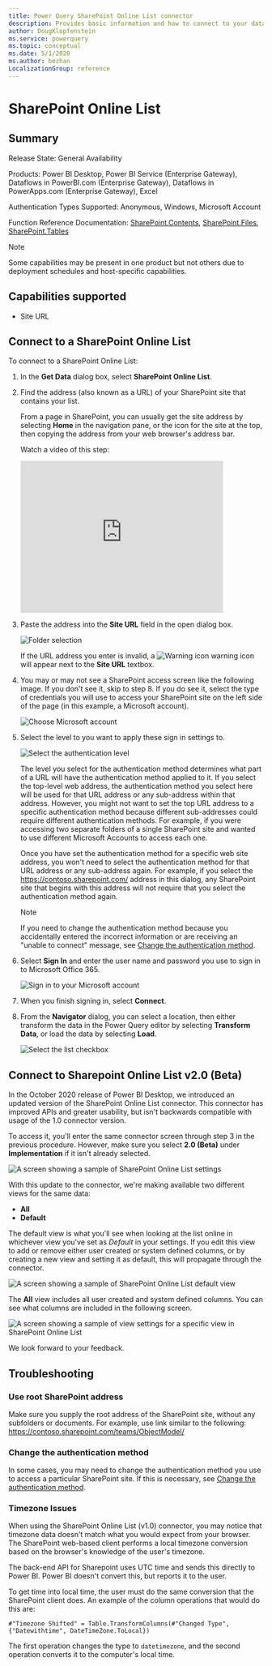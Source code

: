 ```yaml
---
title: Power Query SharePoint Online List connector
description: Provides basic information and how to connect to your data, along with troubleshooting tips for obtaining the root SharePoint address and changing the authentication method.
author: DougKlopfenstein
ms.service: powerquery
ms.topic: conceptual
ms.date: 5/1/2020
ms.author: bezhan
LocalizationGroup: reference
---
```


# SharePoint Online List

## Summary

Release State: General Availability

Products: Power BI Desktop, Power BI Service (Enterprise Gateway), Dataflows in PowerBI.com (Enterprise Gateway), Dataflows in PowerApps.com (Enterprise Gateway), Excel

Authentication Types Supported: Anonymous, Windows, Microsoft Account

Function Reference Documentation: [SharePoint.Contents](https://docs.microsoft.com/powerquery-m/sharepoint-contents), [SharePoint.Files](https://docs.microsoft.com/powerquery-m/sharepoint-files), [SharePoint.Tables](https://docs.microsoft.com/powerquery-m/sharepoint-tables)

>[!Note]
> Some capabilities may be present in one product but not others due to deployment schedules and host-specific capabilities.

## Capabilities supported

* Site URL

## Connect to a SharePoint Online List

To connect to a SharePoint Online List:

1. In the **Get Data** dialog box, select **SharePoint Online List**.

2. Find the address (also known as a URL) of your SharePoint site that contains your list. 

   From a page in SharePoint, you can usually get the site address by selecting **Home** in the navigation pane, or the icon for the site at the top, then copying the address from your web browser's address bar.

   Watch a video of this step:
   <iframe width="400" height="300" src="https://www.youtube.com/embed/OZO3x2NF8Ak?start=48&end=90" frameborder="0" allowfullscreen></iframe>

3. Paste the address into the **Site URL** field in the open dialog box.

   ![Folder selection](./media/sharepoint-online-list/sharepointonlinelisturl.png)

   If the URL address you enter is invalid, a ![Warning icon](../images/webwarning.png) warning icon will appear next to the **Site URL** textbox.

4. You may or may not see a SharePoint access screen like the following image.  If you don't see it, skip to step 8. If you do see it, select the type of credentials you will use to access your SharePoint site on the left side of the page (in this example, a Microsoft account).

   ![Choose Microsoft account](./media/sharepoint-online-list/sharepointonlinelistsignin.png)
   
5. Select the level to you want to apply these sign in settings to.

   ![Select the authentication level](./media/sharepoint-online-list/sharepointonlinelistlevel.png)

   The level you select for the authentication method determines what part of a URL will have the authentication method applied to it. If you select the top-level web address, the authentication method you select here will be used for that URL address or any sub-address within that address. However, you might not want to set the top URL address to a specific authentication method because different sub-addresses could require different authentication methods. For example, if you were accessing two separate folders of a single SharePoint site and wanted to use different Microsoft Accounts to access each one.
   
   Once you have set the authentication method for a specific web site address, you won't need to select the authentication method for that URL address or any sub-address again. For example, if you select the https://contoso.sharepoint.com/ address in this dialog, any SharePoint site that begins with this address will not require that you select the authentication method again.  

   >[!Note]
   >If you need to change the authentication method because you accidentally entered the incorrect information or are receiving an "unable to connect" message, see [Change the authentication method](#change-the-authentication-method). 

6. Select **Sign In** and enter the user name and password you use to sign in to Microsoft Office 365.

   ![Sign in to your Microsoft account](./media/sharepoint-online-list/sharepointonlinelistsignin2.png)
   
7. When you finish signing in, select **Connect**.

8. From the **Navigator** dialog, you can select a location, then either transform the data in the Power Query editor by selecting **Transform Data**, or load the data by selecting **Load**.

   ![Select the list checkbox](./media/sharepoint-online-list/sharepointonlinelistnavigator.png)
   
## Connect to Sharepoint Online List v2.0 (Beta)

In the October 2020 release of Power BI Desktop, we introduced an updated version of the SharePoint Online List connector. This connector has improved APIs and greater usability, but isn't backwards compatible with usage of the 1.0 connector version.

To access it, you'll enter the same connector screen through step 3 in the previous procedure. However, make sure you select **2.0 (Beta)** under **Implementation** if it isn't already selected.

   ![A screen showing a sample of SharePoint Online List settings](./media/sharepoint-online-list/sharepointonlinelistnavigator2.png)

With this update to the connector, we're making available two different views for the same data:

* **All**
* **Default**

The default view is what you'll see when looking at the list online in whichever view you've set as *Default* in your settings. If you edit this view to add or remove either user created or system defined columns, or by creating a new view and setting it as default, this will propagate through the connector.

   ![A screen showing a sample of SharePoint Online List default view](./media/sharepoint-online-list/sharepointonlinelistsettings.png)

The **All** view includes all user created and system defined columns. You can see what columns are included in the following screen.

   ![A screen showing a sample of view settings for a specific view in SharePoint Online List](./media/sharepoint-online-list/sharepointonlinelistview.png)

We look forward to your feedback.


## Troubleshooting

### Use root SharePoint address

Make sure you supply the root address of the SharePoint site, without any subfolders or documents. For example, use link similar to the following: https://contoso.sharepoint.com/teams/ObjectModel/

### Change the authentication method

In some cases, you may need to change the authentication method you use to access a particular SharePoint site. If this is necessary, see [Change the authentication method](../connectorauthentication.md#change-the-authentication-method).

### Timezone Issues

When using the SharePoint Online List (v1.0) connector, you may notice that timezone data doesn't match what you would expect from your browser. The SharePoint web-based client performs a local timezone conversion based on the browser's knowledge of the user's timezone.

The back-end API for Sharepoint uses UTC time and sends this directly to Power BI. Power BI doesn't convert this, but reports it to the user.

To get time into local time, the user must do the same conversion that the SharePoint client does. An example of the column operations that would do this are:

```#"Changed Type" = Table.TransformColumnTypes(#"Renamed Columns",{{"Datewithtime", type datetimezone}}),
#"Timezone Shifted" = Table.TransformColumns(#"Changed Type", {"Datewithtime", DateTimeZone.ToLocal})
```

The first operation changes the type to ```datetimezone```, and the second operation converts it to the computer's local time.
